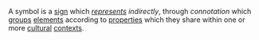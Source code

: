 A symbol is a [sign](https://github.com/gcassel/Modular-Organization-Terminology/blob/master/terms/sign.md) which *[represents](https://github.com/gcassel/Modular-Organization-Terminology/blob/master/terms/representation.md) indirectly*, through *connotation* which [groups](https://github.com/gcassel/Modular-Organization-Terminology/blob/master/terms/group.md) [elements](https://github.com/gcassel/Modular-Organization-Terminology/blob/master/terms/set.md) according to [properties](https://github.com/gcassel/Modular-Organization-Terminology/blob/master/terms/property.md) which they share within one or more [cultural](https://github.com/gcassel/Modular-Organization-Terminology/blob/master/terms/culture.md) [contexts](https://github.com/gcassel/Modular-Organization-Terminology/blob/master/terms/context.md).

